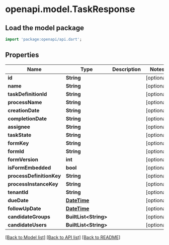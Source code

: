 # openapi.model.TaskResponse

## Load the model package
```dart
import 'package:openapi/api.dart';
```

## Properties
Name | Type | Description | Notes
------------ | ------------- | ------------- | -------------
**id** | **String** |  | [optional] 
**name** | **String** |  | [optional] 
**taskDefinitionId** | **String** |  | [optional] 
**processName** | **String** |  | [optional] 
**creationDate** | **String** |  | [optional] 
**completionDate** | **String** |  | [optional] 
**assignee** | **String** |  | [optional] 
**taskState** | **String** |  | [optional] 
**formKey** | **String** |  | [optional] 
**formId** | **String** |  | [optional] 
**formVersion** | **int** |  | [optional] 
**isFormEmbedded** | **bool** |  | [optional] 
**processDefinitionKey** | **String** |  | [optional] 
**processInstanceKey** | **String** |  | [optional] 
**tenantId** | **String** |  | [optional] 
**dueDate** | [**DateTime**](DateTime.md) |  | [optional] 
**followUpDate** | [**DateTime**](DateTime.md) |  | [optional] 
**candidateGroups** | **BuiltList&lt;String&gt;** |  | [optional] 
**candidateUsers** | **BuiltList&lt;String&gt;** |  | [optional] 

[[Back to Model list]](../README.md#documentation-for-models) [[Back to API list]](../README.md#documentation-for-api-endpoints) [[Back to README]](../README.md)


